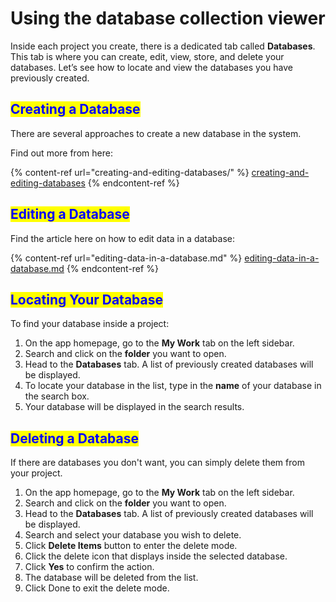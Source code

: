 # Using the database collection viewer

Inside each project you create, there is a dedicated tab called **Databases**. This tab is where you can create, edit, view, store, and delete your databases. Let’s see how to locate and view the databases you have previously created.

## <mark style="color:blue;">Creating a Database</mark>

There are several approaches to create a new database in the system.

Find out more from here:

{% content-ref url="creating-and-editing-databases/" %}
[creating-and-editing-databases](creating-and-editing-databases/)
{% endcontent-ref %}

## <mark style="color:blue;">Editing a Database</mark>

Find the article here on how to edit data in a database:

{% content-ref url="editing-data-in-a-database.md" %}
[editing-data-in-a-database.md](editing-data-in-a-database.md)
{% endcontent-ref %}

## <mark style="color:blue;">Locating Your Database</mark>

To find your database inside a project:

1. On the app homepage, go to the **My Work** tab on the left sidebar.
2. Search and click on the **folder** you want to open.
3. Head to the **Databases** tab. A list of previously created databases will be displayed.
4. To locate your database in the list, type in the **name** of your database in the search box.
5. Your database will be displayed in the search results.

## <mark style="color:blue;">Deleting a Database</mark>

If there are databases you don't want, you can simply delete them from your project.

1. On the app homepage, go to the **My Work** tab on the left sidebar.
2. Search and click on the **folder** you want to open.
3. Head to the **Databases** tab. A list of previously created databases will be displayed.
4. Search and select your database you wish to delete.
5. Click **Delete Items** button to enter the delete mode.
6. Click the delete icon that displays inside the selected database.
7. Click **Yes** to confirm the action.
8. The database will be deleted from the list.
9. Click Done to exit the delete mode.
